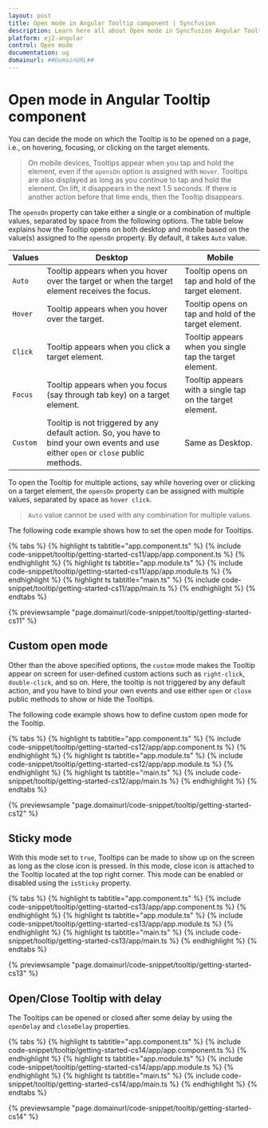 ```yaml
---
layout: post
title: Open mode in Angular Tooltip component | Syncfusion
description: Learn here all about Open mode in Syncfusion Angular Tooltip component of Syncfusion Essential JS 2 and more.
platform: ej2-angular
control: Open mode 
documentation: ug
domainurl: ##DomainURL##
---
```


# Open mode in Angular Tooltip component

You can decide the mode on which the Tooltip is to be opened on a page, i.e., on hovering, focusing, or clicking on the target elements.

> On mobile devices, Tooltips appear when you tap and hold the element, even if the `opensOn` option is assigned with `Hover`.
> Tooltips are also displayed as long as you continue to tap and hold the element. On lift, it  disappears in the next 1.5 seconds.
> If there is another action before that time ends, then the Tooltip disappears.

The `opensOn` property can take either a single or a combination of multiple values, separated by space from the following options.
 The table  below explains how the Tooltip opens on both desktop and mobile based on the value(s) assigned to the `opensOn` property.
  By default, it takes `Auto` value.

| Values | Desktop | Mobile |
| ------------- | ------------- | ------------- |
| `Auto` | Tooltip appears when you hover over the target or when the target element receives the focus. | Tooltip opens on tap and hold of the target element. |
| `Hover` | Tooltip appears when you hover over the target. | Tooltip opens on tap and hold of the target element. |
| `Click` | Tooltip appears when you click a target element. | Tooltip appears when you single tap the target element. |
| `Focus` | Tooltip appears when you focus (say through tab key) on a target element. | Tooltip appears with a single tap on the target element. |
| `Custom` | Tooltip is not triggered by any default action. So, you have to bind your own events and use either `open` or `close` public methods. | Same as Desktop. |

To open the Tooltip for multiple actions, say while hovering over or clicking on a target element, the `opensOn` property can be assigned
 with multiple values, separated by space as `hover click`.

> `Auto` value cannot be used with any combination for multiple values.

The following code example shows how to set the open mode for Tooltips.

{% tabs %}
{% highlight ts tabtitle="app.component.ts" %}
{% include code-snippet/tooltip/getting-started-cs11/app/app.component.ts %}
{% endhighlight %}
{% highlight ts tabtitle="app.module.ts" %}
{% include code-snippet/tooltip/getting-started-cs11/app/app.module.ts %}
{% endhighlight %}
{% highlight ts tabtitle="main.ts" %}
{% include code-snippet/tooltip/getting-started-cs11/app/main.ts %}
{% endhighlight %}
{% endtabs %}
  
{% previewsample "page.domainurl/code-snippet/tooltip/getting-started-cs11" %}

## Custom open mode

Other than the above specified options, the `custom` mode makes the Tooltip appear on screen for user-defined custom actions such as
 `right-click`, `double-click`, and so on. Here, the tooltip is not triggered by any default action, and you have to bind your own events
  and use either `open` or `close` public methods to show or hide the Tooltips.

The following code example shows how to define custom open mode for the Tooltip.

{% tabs %}
{% highlight ts tabtitle="app.component.ts" %}
{% include code-snippet/tooltip/getting-started-cs12/app/app.component.ts %}
{% endhighlight %}
{% highlight ts tabtitle="app.module.ts" %}
{% include code-snippet/tooltip/getting-started-cs12/app/app.module.ts %}
{% endhighlight %}
{% highlight ts tabtitle="main.ts" %}
{% include code-snippet/tooltip/getting-started-cs12/app/main.ts %}
{% endhighlight %}
{% endtabs %}
  
{% previewsample "page.domainurl/code-snippet/tooltip/getting-started-cs12" %}

## Sticky mode

With this mode set to `true`, Tooltips can be made to show up on the screen as long as the close icon is pressed. In this mode, close
 icon is attached to the Tooltip located at the top right corner. This mode can be enabled or disabled using the `isSticky` property.

{% tabs %}
{% highlight ts tabtitle="app.component.ts" %}
{% include code-snippet/tooltip/getting-started-cs13/app/app.component.ts %}
{% endhighlight %}
{% highlight ts tabtitle="app.module.ts" %}
{% include code-snippet/tooltip/getting-started-cs13/app/app.module.ts %}
{% endhighlight %}
{% highlight ts tabtitle="main.ts" %}
{% include code-snippet/tooltip/getting-started-cs13/app/main.ts %}
{% endhighlight %}
{% endtabs %}
  
{% previewsample "page.domainurl/code-snippet/tooltip/getting-started-cs13" %}

## Open/Close Tooltip with delay

The Tooltips can be opened or closed after some delay by using the `openDelay` and `closeDelay` properties.

{% tabs %}
{% highlight ts tabtitle="app.component.ts" %}
{% include code-snippet/tooltip/getting-started-cs14/app/app.component.ts %}
{% endhighlight %}
{% highlight ts tabtitle="app.module.ts" %}
{% include code-snippet/tooltip/getting-started-cs14/app/app.module.ts %}
{% endhighlight %}
{% highlight ts tabtitle="main.ts" %}
{% include code-snippet/tooltip/getting-started-cs14/app/main.ts %}
{% endhighlight %}
{% endtabs %}
  
{% previewsample "page.domainurl/code-snippet/tooltip/getting-started-cs14" %}
